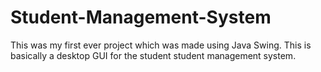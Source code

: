 # Student-Management-System
This was my first ever project which was made using Java Swing. This is basically a desktop GUI for the student student management system.
